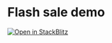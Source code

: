 # Flash sale demo

[![Open in StackBlitz](https://developer.stackblitz.com/img/open_in_stackblitz.svg)](https://stackblitz.com/fork/github/mejik-dev/sc-demo-flash-sale)
